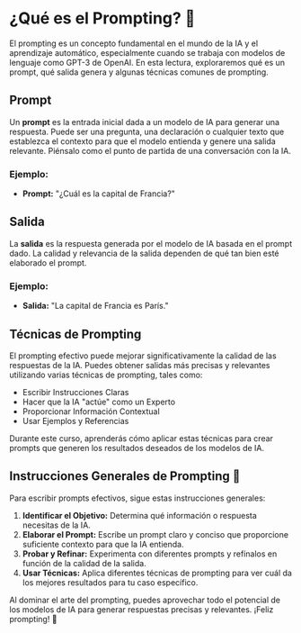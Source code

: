 # ¿Qué es el Prompting? 🤖

El prompting es un concepto fundamental en el mundo de la IA y el aprendizaje automático, especialmente cuando se trabaja con modelos de lenguaje como GPT-3 de OpenAI. En esta lectura, exploraremos qué es un prompt, qué salida genera y algunas técnicas comunes de prompting.

## Prompt

Un **prompt** es la entrada inicial dada a un modelo de IA para generar una respuesta. Puede ser una pregunta, una declaración o cualquier texto que establezca el contexto para que el modelo entienda y genere una salida relevante. Piénsalo como el punto de partida de una conversación con la IA.

### Ejemplo:
- **Prompt:** "¿Cuál es la capital de Francia?"

## Salida

La **salida** es la respuesta generada por el modelo de IA basada en el prompt dado. La calidad y relevancia de la salida dependen de qué tan bien esté elaborado el prompt.

### Ejemplo:
- **Salida:** "La capital de Francia es París."

## Técnicas de Prompting

El prompting efectivo puede mejorar significativamente la calidad de las respuestas de la IA. Puedes obtener salidas más precisas y relevantes utilizando varias técnicas de prompting, tales como:
- Escribir Instrucciones Claras
- Hacer que la IA "actúe" como un Experto
- Proporcionar Información Contextual
- Usar Ejemplos y Referencias

Durante este curso, aprenderás cómo aplicar estas técnicas para crear prompts que generen los resultados deseados de los modelos de IA.

## Instrucciones Generales de Prompting 📌

Para escribir prompts efectivos, sigue estas instrucciones generales:

1. **Identificar el Objetivo:** Determina qué información o respuesta necesitas de la IA.
2. **Elaborar el Prompt:** Escribe un prompt claro y conciso que proporcione suficiente contexto para que la IA entienda.
3. **Probar y Refinar:** Experimenta con diferentes prompts y refínalos en función de la calidad de la salida.
4. **Usar Técnicas:** Aplica diferentes técnicas de prompting para ver cuál da los mejores resultados para tu caso específico.

Al dominar el arte del prompting, puedes aprovechar todo el potencial de los modelos de IA para generar respuestas precisas y relevantes. ¡Feliz prompting! 🎉